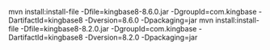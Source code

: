 mvn install:install-file -Dfile=kingbase8-8.6.0.jar -DgroupId=com.kingbase -DartifactId=kingbase8 -Dversion=8.6.0 -Dpackaging=jar
mvn install:install-file -Dfile=kingbase8-8.2.0.jar -DgroupId=com.kingbase -DartifactId=kingbase8 -Dversion=8.2.0 -Dpackaging=jar
